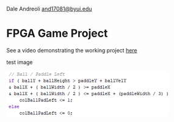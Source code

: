 Dale Andreoli
and17081@byui.edu
# FPGA Game Project
See a video demonstrating the working project [here](https://www.youtube.com/watch?v=BgsAh8YejHQ)


test image 

![image](Report/Images/collision.png)
